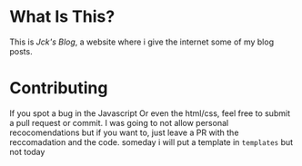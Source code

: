 # What Is This?

This is <em>Jck's Blog</em>, a website where i give the internet some of my blog posts.

# Contributing

If you spot a bug in the Javascript Or even the html/css, feel free to submit a pull request or commit. I was going to not allow personal recocomendations but if you want to, just leave a PR with the reccomadation and the code. someday i will put a template in <code>templates</code> but not today